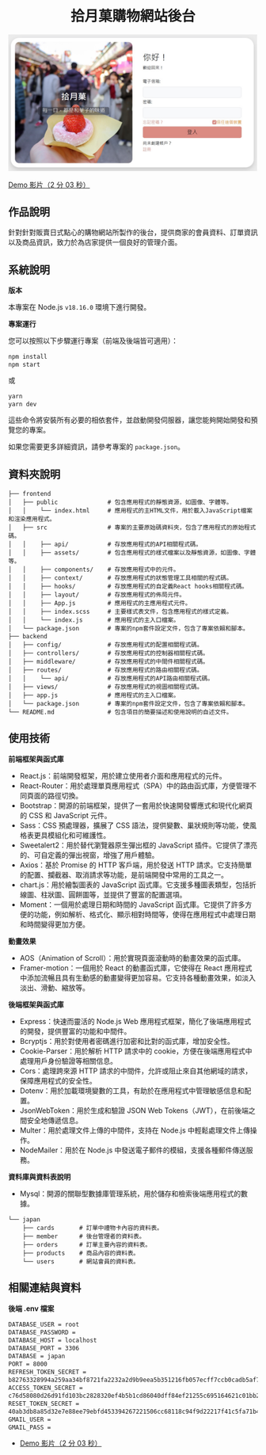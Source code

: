 <div align="center">

# 拾月菓購物網站後台

![拾月菓購物網站後台封面](frontend\public\ShiyuGuoBackStageCover.jpg)

</div>

[Demo 影片（2 分 03 秒）](https://youtu.be/JulT4vvLIuw)

## 作品說明

針對針對販賣日式點心的購物網站所製作的後台，提供商家的會員資料、訂單資訊以及商品資訊，致力於為店家提供一個良好的管理介面。

## 系統說明

**版本**

本專案在 Node.js `v18.16.0` 環境下進行開發。

**專案運行**

您可以按照以下步驟運行專案（前端及後端皆可適用）：

```shell
npm install
npm start
```

或

```shell
yarn
yarn dev
```

這些命令將安裝所有必要的相依套件，並啟動開發伺服器，讓您能夠開始開發和預覽您的專案。

如果您需要更多詳細資訊，請參考專案的 `package.json`。

## 資料夾說明

```shell
├── frontend
│   ├── public              # 包含應用程式的靜態資源，如圖像、字體等。
│   │    └── index.html     # 應用程式的主HTML文件，用於載入JavaScript檔案和渲染應用程式。
│   ├── src                 # 專案的主要原始碼資料夾，包含了應用程式的原始程式碼。
│   │    ├── api/           # 存放應用程式的API相關程式碼。
│   │    ├── assets/        # 包含應用程式的樣式檔案以及靜態資源，如圖像、字體等。
│   │    ├── components/    # 存放應用程式中的元件。
│   │    ├── context/       # 存放應用程式的狀態管理工具相關的程式碼。
│   │    ├── hooks/         # 存放應用程式的自定義React hooks相關程式碼。
│   │    ├── layout/        # 存放應用程式的佈局元件。
│   │    ├── App.js         # 應用程式的主應用程式元件。
│   │    ├── index.scss     # 主要樣式表文件，包含應用程式的樣式定義。
│   │    └── index.js       # 應用程式的主入口檔案。
│   └── package.json        # 專案的npm套件設定文件，包含了專案依賴和腳本。
├── backend
│   ├── config/             # 存放應用程式的配置相關程式碼。
│   ├── controllers/        # 存放應用程式的控制器相關程式碼。
│   ├── middleware/         # 存放應用程式的中間件相關程式碼。
│   ├── routes/             # 存放應用程式的路由相關程式碼。
│   │    └── api/           # 存放應用程式的API路由相關程式碼。
│   ├── views/              # 存放應用程式的視圖相關程式碼。
│   ├── app.js              # 應用程式的主入口檔案。
│   └── package.json        # 專案的npm套件設定文件，包含了專案依賴和腳本。
└── README.md               # 包含項目的簡要描述和使用說明的自述文件。
```

## 使用技術

**前端框架與函式庫**

- React.js：前端開發框架，用於建立使用者介面和應用程式的元件。
- React-Router：用於處理單頁應用程式（SPA）中的路由函式庫，方便管理不同頁面的路徑切換。
- Bootstrap：開源的前端框架，提供了一套用於快速開發響應式和現代化網頁的 CSS 和 JavaScript 元件。
- Sass：CSS 預處理器，擴展了 CSS 語法，提供變數、巢狀規則等功能，使風格表更具模組化和可維護性。
- Sweetalert2：用於替代瀏覽器原生彈出框的 JavaScript 插件。它提供了漂亮的、可自定義的彈出視窗，增強了用戶體驗。
- Axios：基於 Promise 的 HTTP 客戶端，用於發送 HTTP 請求。它支持簡單的配置、攔截器、取消請求等功能，是前端開發中常用的工具之一。
- chart.js：用於繪製圖表的 JavaScript 函式庫。它支援多種圖表類型，包括折線圖、柱狀圖、圓餅圖等，並提供了豐富的配置選項。
- Moment：一個用於處理日期和時間的 JavaScript 函式庫。它提供了許多方便的功能，例如解析、格式化、顯示相對時間等，使得在應用程式中處理日期和時間變得更加方便。

**動畫效果**

- AOS（Animation of Scroll）：用於實現頁面滾動時的動畫效果的函式庫。
- Framer-motion：一個用於 React 的動畫函式庫，它使得在 React 應用程式中添加流暢且具有生動感的動畫變得更加容易。它支持各種動畫效果，如淡入淡出、滑動、縮放等。

**後端框架與函式庫**

- Express：快速而靈活的 Node.js Web 應用程式框架，簡化了後端應用程式的開發，提供豐富的功能和中間件。
- Bcryptjs：用於對使用者密碼進行加密和比對的函式庫，增加安全性。
- Cookie-Parser：用於解析 HTTP 請求中的 cookie，方便在後端應用程式中處理用戶身份驗證等相關信息。
- Cors：處理跨來源 HTTP 請求的中間件，允許或阻止來自其他網域的請求，保障應用程式的安全性。
- Dotenv：用於加載環境變數的工具，有助於在應用程式中管理敏感信息和配置。
- JsonWebToken：用於生成和驗證 JSON Web Tokens（JWT），在前後端之間安全地傳遞信息。
- Multer：用於處理文件上傳的中間件，支持在 Node.js 中輕鬆處理文件上傳操作。
- NodeMailer：用於在 Node.js 中發送電子郵件的模組，支援各種郵件傳送服務。

**資料庫與資料表說明**

- Mysql：開源的關聯型數據庫管理系統，用於儲存和檢索後端應用程式的數據。

```shell
└── japan
    ├── cards       # 訂單中禮物卡內容的資料表。
    ├── member      # 後台管理者的資料表。
    ├── orders      # 訂單主要內容的資料表。
    ├── products    # 商品內容的資料表。
    └── users       # 網站會員的資料表。

```

## 相關連結與資料

**後端 .env 檔案**

```shell
DATABASE_USER = root
DATABASE_PASSWORD =
DATABASE_HOST = localhost
DATABASE_PORT = 3306
DATABASE = japan
PORT = 8000
REFRESH_TOKEN_SECRET = b82763328994a259aa34bf8721fa2232a2d9b9eea5b351216fb057ecff7ccb0cadb5af7b93a227ec4a20d3156f72e06aa2d724ced062c37296fd36de6b6ad7b2
ACCESS_TOKEN_SECRET = c76d58080d26d91fd103bc2828320ef4b5b1cd86040dff84ef21255c695164621c01bb2c73b812e09c282c8237e2538c09fa6c787760f07b1319facc8a5b00b8
RESET_TOKEN_SECRET = 40ab3db8a85d32e7e88ee79ebfd453394267221506cc68118c94f9d22217f41c5fa71b44b2b154c7f7954f4d497ce07749a091e7a992eeb4de27238cda89c005
GMAIL_USER =
GMAIL_PASS =

```

- [Demo 影片（2 分 03 秒）](https://youtu.be/JulT4vvLIuw)
